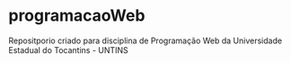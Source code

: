 # programacaoWeb
Repositporio criado para disciplina de Programação Web da Universidade Estadual do Tocantins - UNTINS
